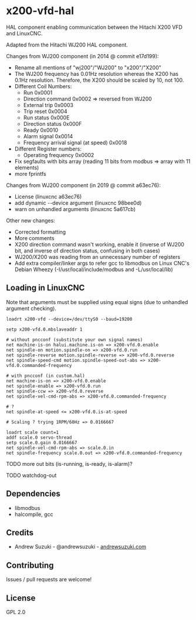# x200-vfd-hal

HAL component enabling communication between the Hitachi X200 VFD and LinuxCNC.

Adapted from the Hitachi WJ200 HAL component.

Changes from WJ200 component (in 2014 @ commit e17d199):
- Rename all mentions of "wj200"/"WJ200" to "x200"/"X200"
- The WJ200 frequency has 0.01Hz resolution whereas the X200 has 0.1Hz resolution. Therefore, the X200 should be scaled by 10, not 100.
- Different Coil Numbers:
    - Run 0x0001
    - Direction command 0x0002 => reversed from WJ200
    - External trip 0x0003
    - Trip reset 0x0004
    - Run status 0x000E
    - Direction status 0x000F
    - Ready 0x0010
    - Alarm signal 0x0014
    - Frequency arrival signal (at speed) 0x0018
- Different Register numbers:
    - Operating frequency 0x0002
- Fix segfaults with bits array (reading 11 bits from modbus => array with 11 elements)
- more fprintfs

Changes from WJ200 component (in 2019 @ commit a63ec76):
- License (linuxcnc a63ec76)
- add dynamic --device argument (linuxcnc 98bee0d)
- warn on unhandled arguments (linuxcnc 5a617cb)

Other new changes:
- Corrected formatting
- More comments
- X200 direction command wasn't working, enable it (inverse of WJ200 bit, and inverse of direction status, confusing in both cases)
- WJ200/X200 was reading from an unnecessary number of registers
- Add extra compiler/linker args to refer gcc to libmodbus on Linux CNC's Debian Wheezy (-I/usr/local/include/modbus and -L/usr/local/lib)

## Loading in LinuxCNC

Note that arguments must be supplied using equal signs (due to unhandled argument checking).

```
loadrt x200-vfd --device=/dev/ttyS0 --baud=19200

setp x200-vfd.0.mbslaveaddr 1

# without pncconf (substitute your own signal names)
net machine-is-on halui.machine.is-on => x200-vfd.0.enable
net spindle-on motion.spindle-on => x200-vfd.0.run
net spindle-reverse motion.spindle-reverse => x200-vfd.0.reverse
net spindle-speed-cmd motion.spindle-speed-out-abs => x200-vfd.0.commanded-frequency

# with pncconf (in custom.hal)
net machine-is-on => x200-vfd.0.enable
net spindle-enable => x200-vfd.0.run
net spindle-ccw => x200-vfd.0.reverse
net spindle-vel-cmd-rpm-abs => x200-vfd.0.commanded-frequency

# ?
net spindle-at-speed <= x200-vfd.0.is-at-speed

# Scaling ? trying 1RPM/60Hz => 0.0166667

loadrt scale count=1
addf scale.0 servo-thread
setp scale.0.gain 0.0166667
net spindle-vel-cmd-rpm-abs => scale.0.in
net spindle-frequency scale.0.out => x200-vfd.0.commanded-frequency

```

TODO more out bits (is-running, is-ready, is-alarm)?

TODO watchdog-out

## Dependencies

- libmodbus
- halcompile, gcc

## Credits

* Andrew Suzuki - @andrewsuzuki - [andrewsuzuki.com](http://andrewsuzuki.com)

## Contributing

Issues / pull requests are welcome!

## License

GPL 2.0
